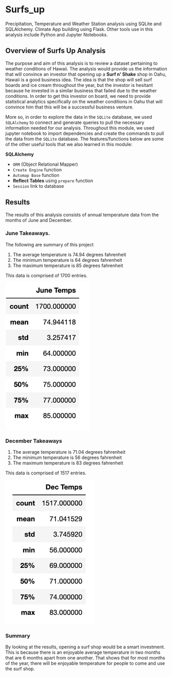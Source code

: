 
# Surfs_up
Precipitation, Temperature and Weather Station analysis using SQLite and SQLAlchemy. Climate App building using Flask. Other tools use in this analysis include Python and Jupyter Notebooks.

## Overview of Surfs Up Analysis

The purpose and aim of this analysis is to review a dataset pertaining to weather conditions of Hawaii. The analysis would provide us the information that will convince an investor that opening up a **Surf n' Shake** shop in Oahu, Hawaii is a good business idea. The idea is that the shop will sell surf boards and ice cream throughout the year, but the investor is hesitant because he invested in a similar business that failed due to the weather conditions. In order to get this investor on board, we need to provide statistical analytics specifically on the weather conditions in Oahu that will convince him that this will be a successful business venture.

More so, in order to explore the data in the `SQLite` database, we used `SQLAlchemy` to connect and generate queries to pull the necessary information needed for our analysis. Throughout this module, we used jupyter notebook to import dependencies and create the commands to pull the data from the `SQLite` database. The features/functions below are some of the other useful tools that we also learned in this module:

**SQLAlchemy**
* `ORM` (Object Relational Mapper)
* `Create Engine` function
* `Automap Base` function
* **Reflect Tables** using `prepare` function
* `Session` link to database

## Results 

The results of this analysis consists of annual temperature data from the months of June and December.

### June Takeaways.

The following are summary of this project

1. The average temperature is 74.94 degrees fahrenheit
2. The minimum temperature is 64 degrees fahrenheit
3. The maximum temperature is 85 degrees fahrenheit

This data is comprised of 1700 entries.

!["june_temp"](https://github.com/Adpetfem83/surfs_up/blob/main/Images/June_temp.png)

### December Takeaways

1. The average temperature is 71.04 degrees fahrenheit
2. The minimum temperature is 56 degrees fahrenheit
3. The maximum temperature is 83 degrees fahrenheit

This data is comprised of 1517 entries.

!["dec_temp"](https://github.com/Adpetfem83/surfs_up/blob/main/Images/Dec_temp.png)

### Summary

By looking at the results, opening a surf shop would be a smart investment. This is because there is an enjoyable average temperature in two months that are 6 months apart from one another. That shows that for most months of the year, there will be enjoyable temperature for people to come and use the surf shop.
